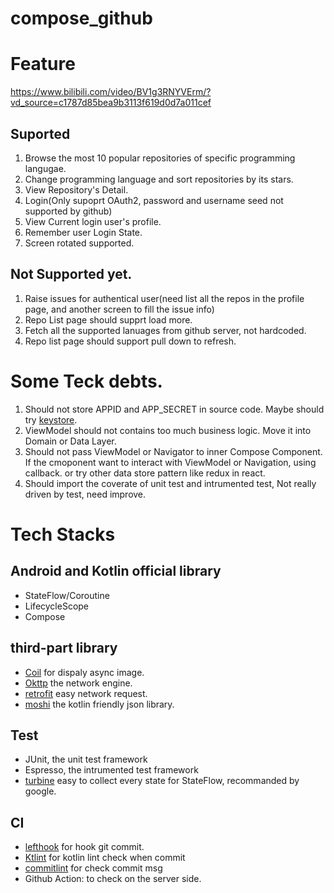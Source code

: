 # compose_github

# Feature
https://www.bilibili.com/video/BV1g3RNYVErm/?vd_source=c1787d85bea9b3113f619d0d7a011cef

## Suported
1. Browse the most 10 popular repositories of specific programming langugae.
2. Change programming language and sort repositories by its stars.
3. View Repository's Detail.
4. Login(Only supoprt OAuth2, password and username seed not supported by github)
5. View Current login user's profile.
6. Remember user Login State.
7. Screen rotated supported.

## Not Supported yet.
1. Raise issues for authentical user(need list all the repos in the profile page, and another screen to fill the issue info)
2. Repo List page should supprt load more.
3. Fetch all the supported lanuages from github server, not hardcoded.
4. Repo list page should support pull down to refresh.


# Some Teck debts.
1. Should not store APPID and APP_SECRET in source code. Maybe should try [keystore](https://developer.android.com/privacy-and-security/keystore).
2. ViewModel should not contains too much business logic. Move it into Domain or Data Layer.
3. Should not pass ViewModel or Navigator to inner Compose Component. If the cmoponent want to interact with ViewModel or Navigation, using callback. or try other data store pattern like redux in react.
4. Should import the coverate of unit test and intrumented test, Not really driven by test, need improve.

# Tech Stacks 

## Android and Kotlin official library
* StateFlow/Coroutine
* LifecycleScope
* Compose

## third-part library
* [Coil](https://github.com/coil-kt/coil) for dispaly async image.
* [Okttp](https://github.com/square/okhttp) the network engine.
* [retrofit](https://github.com/square/retrofit) easy network request.
* [moshi](https://github.com/square/moshi) the kotlin friendly json library.

## Test
* JUnit, the unit test framework
* Espresso, the intrumented test framework
* [turbine](https://github.com/cashapp/turbine) easy to collect every state for StateFlow, recommanded by google.

## CI
* [lefthook](https://github.com/evilmartians/lefthook?locale=zh_CN) for hook git commit.
* [Ktlint](https://github.com/pinterest/ktlint) for kotlin lint check when commit
* [commitlint](https://github.com/conventional-changelog/commitlint) for check commit msg
* Github Action: to check on the server side.

